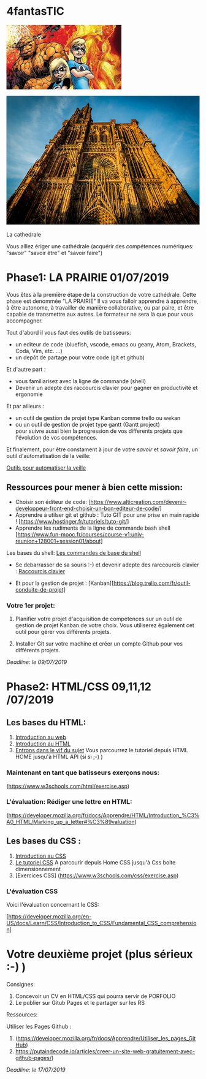 # 4fantasTIC
![La team](4fantastic.jpg)





![Cathedrale](640px-Cathédrale_Notre-Dame_de_Strasbourg_août_2014.jpg)

La cathedrale

Vous alllez ériger une cathédrale (acquérir des compétences numériques: "savoir" "savoir être" et "savoir faire")

#  Phase1: LA PRAIRIE 01/07/2019

Vous êtes à la première étape de la construction de votre cathédrale. Cette phase est denommée "LA PRAIRIE" Il va vous falloir apprendre à apprendre, à être autonome, à travailler de manière collaborative, ou par paire, et être capable de transmettre aux autres. Le formateur ne sera là que pour vous accompagner.

Tout d'abord il vous faut des outils de batisseurs:

* un editeur de code (bluefish, vscode, emacs ou geany, Atom, Brackets, Coda, Vim, etc. ...)
* un depôt de partage pour votre code (git et github)

Et d'autre part :

* vous familiarisez avec la ligne de commande (shell)
* Devenir un adepte des raccourcis clavier pour gagner en productivité et ergonomie

Et par ailleurs : 

* un outil de gestion de projet type Kanban comme trello ou wekan
* ou un outil de gestion de projet type gantt (Gantt project)  
pour suivre aussi bien la progression de vos differents projets que l'évolution de vos compétences.

Et finalement, pour être constament à jour de votre *savoir* et *savoir faire*, un outil d'automatisation de la veille:

[Outils pour automatiser la veille](https://www.codeur.com/blog/5-outils-automatiser-veille/)

## Ressources pour mener à bien cette mission:

 * Choisir son éditeur de code: [https://www.alticreation.com/devenir-developpeur-front-end-choisir-un-bon-editeur-de-code/]
 * Apprendre à utilser git et  github : Tuto GIT pour une prise en main rapide !
[https://www.hostinger.fr/tutoriels/tuto-git/]
 * Apprendre les rudiments de la ligne de commande bash shell [https://www.fun-mooc.fr/courses/course-v1:univ-reunion+128001+session01/about]
 
  Les bases du shell: [Les commandes de base du shell](commandes_de_bases.pdf) 
 
 * Se debarrasser de sa souris :-) et devenir adepte des rarccourcis clavier : [Raccourcis clavier](raccourcis.pdf)
 
 * Et pour la gestion de projet : [Kanban][https://blog.trello.com/fr/outil-conduite-de-projet]
 
 ### Votre 1er projet:
 
 1. Planifier votre projet d'acquisition de compétences sur un outil de  gestion de projet Kanban de votre choix.
 Vous utiliserez également cet outil pour gérer vos différents projets.
 
 2. Installer Git sur votre machine et créer un compte Github pour vos différents projets.
 
 *Deadline: le 09/07/2019*
 

  # Phase2: HTML/CSS 09,11,12 /07/2019
  
  ## Les bases du HTML:
  
  1. [Introduction au web](https://developer.mozilla.org/fr/docs/Apprendre/Commencer_avec_le_web)
  2. [Introduction au HTML](https://developer.mozilla.org/fr/docs/Apprendre/Commencer_avec_le_web/Les_bases_HTML)
  3. [Entrons dans le vif du sujet](https://www.w3schools.com/html/)
  Vous parcourrez le tutoriel depuis HTML HOME jusqu'à HTML API (si si ;-) ) 
  
  ### Maintenant en tant que batisseurs exerçons nous: 
  
 (https://www.w3schools.com/html/exercise.asp)
  
  ### L'évaluation: Rédiger une lettre en HTML: 
  
  (https://developer.mozilla.org/fr/docs/Apprendre/HTML/Introduction_%C3%A0_HTML/Marking_up_a_letter#%C3%89valuation)
  
  ## Les bases du CSS :
  
  1. [Introduction au CSS](https://developer.mozilla.org/fr/docs/Apprendre/CSS/Introduction_%C3%A0_CSS)
  2. [Le tutoriel CSS](https://www.w3schools.com/css/default.asp) A parcourir depuis Home CSS jusqu'à Css boite dimensionnement
  3. [Exercices CSS] (https://www.w3schools.com/css/exercise.asp)
  
  ### L'évaluation CSS
   Voici l'évaluation concernant le CSS:
   
  [https://developer.mozilla.org/en-US/docs/Learn/CSS/Introduction_to_CSS/Fundamental_CSS_comprehension]
  
  # Votre deuxième projet (plus sérieux :-) )
  
  Consignes:
  
  1. Concevoir un CV en HTML/CSS qui pourra servir de PORFOLIO 
  2. Le publier sur Gitub Pages et le partager sur les RS
  
  Ressources: 
  
  Utiliser les Pages Github : 
  
  1. (https://developer.mozilla.org/fr/docs/Apprendre/Utiliser_les_pages_GitHub)
  2. https://putaindecode.io/articles/creer-un-site-web-gratuitement-avec-github-pages/)
  
  
  *Deadline: le 17/07/2019*
  
